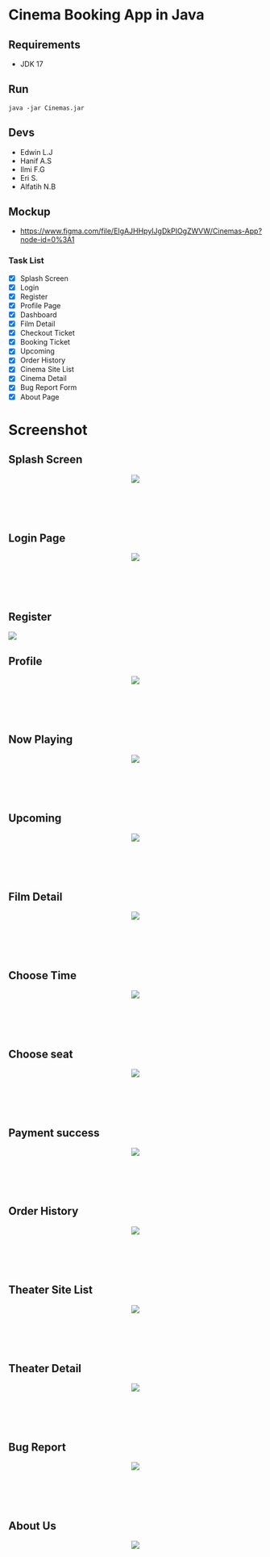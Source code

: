 # Cinema Booking App in Java

## Requirements
- JDK 17

## Run
``` 
java -jar Cinemas.jar 
```

## Devs
- Edwin L.J
- Hanif A.S
- Ilmi F.G
- Eri S.
- Alfatih N.B

## Mockup
- https://www.figma.com/file/EIgAJHHpyIJgDkPIOgZWVW/Cinemas-App?node-id=0%3A1

### Task List

- [x] Splash Screen
- [x] Login
- [x] Register
- [x] Profile Page
- [x] Dashboard
- [x] Film Detail
- [x] Checkout Ticket
- [x] Booking Ticket
- [x] Upcoming
- [x] Order History
- [x] Cinema Site List
- [x] Cinema Detail
- [x] Bug Report Form
- [x] About Page

# Screenshot

## Splash Screen
<center><img src="ss/splash.jpg"></center>
<br><br><br><br>

## Login Page
<center><img src="ss/Login.png"></center>
<br><br><br><br>

## Register
<img src="ss/Daftar.png">

## Profile
<center><img src="ss/Edit Profile.png"></center>
<br><br><br><br>

## Now Playing
<center><img src="ss/Sedang Tayang.png"></center>
<br><br><br><br>

## Upcoming
<center><img src="ss/Segera Tayang.png"></center>
<br><br><br><br>

## Film Detail
<center><img src="ss/Detail Beli Tiket.png"></center>
<br><br><br><br>

## Choose Time
<center><img src="ss/Pemilihan Waktu.png"></center>
<br><br><br><br>

## Choose seat
<center><img src="ss/Pilih Kursi.png"></center>
<br><br><br><br>

## Payment success
<center><img src="ss/Pembayaran Berhasil.png"></center>
<br><br><br><br>

## Order History
<center><img src="ss/Riwayat Pesanan.png"></center>
<br><br><br><br>

## Theater Site List
<center><img src="ss/Bioskop.png"></center>
<br><br><br><br>

## Theater Detail
<center><img src="ss/Bioskop Detail.png"></center>
<br><br><br><br>

## Bug Report
<center><img src="ss/Bug Report.png"></center>
<br><br><br><br>

## About Us
<center><img src="ss/About Us.png"></center>
<br><br><br><br>
